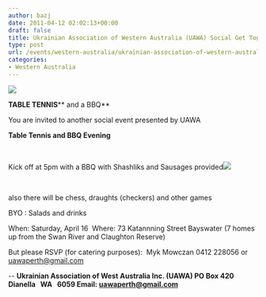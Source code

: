 ```yaml
---
author: bazj
date: 2011-04-12 02:02:13+00:00
draft: false
title: Ukrainian Association of Western Australia (UAWA) Social Get Together
type: post
url: /events/western-australia/ukrainian-association-of-western-australia-uawa-social-get-together/
categories:
- Western Australia
---
```


[![](http://www.ozeukes.com/wp-content/uploads/2011/04/AUWA-Logo-150x150.jpg)
](http://www.ozeukes.com/wp-content/uploads/2011/04/AUWA-Logo.jpg)


**TABLE TENNIS**** and a BBQ**


You are invited to another social event presented by UAWA 





**T****able**** T****ennis**** ****a****nd BBQ Evening**




 




Kick off at 5pm with a BBQ with Shashliks and Sausages provided[![](http://www.ozeukes.com/wp-content/uploads/2011/04/Table-tennis2.jpg)
](http://www.ozeukes.com/wp-content/uploads/2011/04/Table-tennis2.jpg)


 

also there will be chess, draughts (checkers) and other games 

BYO : Salads and drinks

When: Saturday, April 16 
Where: 73 Katannning Street Bayswater (7 homes up from the Swan River and Claughton Reserve)

But please RSVP (for catering purposes): 
Myk Mowczan 0412 228056 or [uawaperth@gmail.com](mailto:uawaperth@gmail.com)


--
**Ukrainian Association of West Australia Inc. (UAWA)
PO Box 420   Dianella   WA   6059
Email: [uawaperth@gmail.com](mailto:uawaperth@gmail.com)**


﻿
